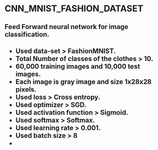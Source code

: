 # CNN_MNIST_FASHION_DATASET

<h2>Feed Forward neural network for image classification.<h2>

- Used data-set > FashionMNIST.
- Total Number of classes of the clothes > 10.
- 60,000 training images and 10,000 test images.
- Each image is gray image and size 1x28x28 pixels.
- Used loss > Cross entropy.
- Used optimizer > SGD.
- Used activation function > Sigmoid.
- Used softmax > Softmax.
- Used learning rate > 0.001.
- Used batch size > 8
- 


